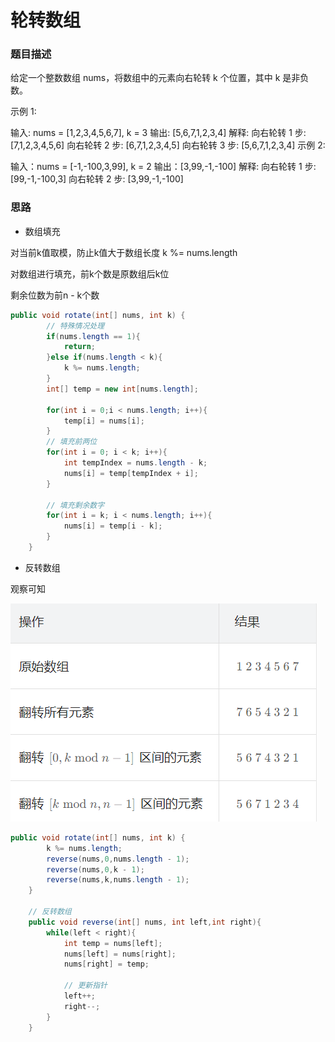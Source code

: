 # 轮转数组
### 题目描述
给定一个整数数组 nums，将数组中的元素向右轮转 k 个位置，其中 k 是非负数。



示例 1:

输入: nums = [1,2,3,4,5,6,7], k = 3
输出: [5,6,7,1,2,3,4]
解释:
向右轮转 1 步: [7,1,2,3,4,5,6]
向右轮转 2 步: [6,7,1,2,3,4,5]
向右轮转 3 步: [5,6,7,1,2,3,4]
示例 2:

输入：nums = [-1,-100,3,99], k = 2
输出：[3,99,-1,-100]
解释:
向右轮转 1 步: [99,-1,-100,3]
向右轮转 2 步: [3,99,-1,-100]
### 思路
- 数组填充

对当前k值取模，防止k值大于数组长度 k %= nums.length

对数组进行填充，前k个数是原数组后k位

剩余位数为前n - k个数

```java
public void rotate(int[] nums, int k) {
        // 特殊情况处理
        if(nums.length == 1){
            return;
        }else if(nums.length < k){
            k %= nums.length;
        }
        int[] temp = new int[nums.length];

        for(int i = 0;i < nums.length; i++){
            temp[i] = nums[i];
        }
        // 填充前两位
        for(int i = 0; i < k; i++){
            int tempIndex = nums.length - k;
            nums[i] = temp[tempIndex + i];
        }

        // 填充剩余数字
        for(int i = k; i < nums.length; i++){
            nums[i] = temp[i - k];
        }
    }
```

- 反转数组

观察可知

![img.png](image/7-14/img.png)

```java
public void rotate(int[] nums, int k) {
        k %= nums.length;
        reverse(nums,0,nums.length - 1);
        reverse(nums,0,k - 1);
        reverse(nums,k,nums.length - 1);
    }

    // 反转数组
    public void reverse(int[] nums, int left,int right){
        while(left < right){
            int temp = nums[left];
            nums[left] = nums[right];
            nums[right] = temp;

            // 更新指针
            left++;
            right--;
        }
    }
```